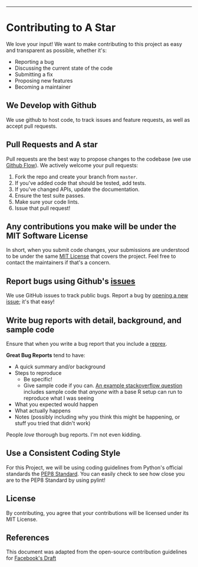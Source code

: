 
-----
# Contributing to A Star
We love your input! We want to make contributing to this project as easy and transparent as possible, whether it's:

- Reporting a bug
- Discussing the current state of the code
- Submitting a fix
- Proposing new features
- Becoming a maintainer

## We Develop with Github
We use github to host code, to track issues and feature requests, as well as accept pull requests.

## Pull Requests and A star
Pull requests are the best way to propose changes to the codebase (we use [Github Flow](https://guides.github.com/introduction/flow/index.html)). We actively welcome your pull requests:

1. Fork the repo and create your branch from `master`.
2. If you've added code that should be tested, add tests.
3. If you've changed APIs, update the documentation.
4. Ensure the test suite passes.
5. Make sure your code lints.
6. Issue that pull request!

## Any contributions you make will be under the MIT Software License
In short, when you submit code changes, your submissions are understood to be under the same [MIT License](http://choosealicense.com/licenses/mit/) that covers the project. Feel free to contact the maintainers if that's a concern.

## Report bugs using Github's [issues](https://github.com/ECE444-2021Fall/project1-education-pathways-group-8-the-red-flags/issues)
We use GitHub issues to track public bugs. Report a bug by [opening a new issue](); it's that easy!

## Write bug reports with detail, background, and sample code
Ensure that when you write a bug report that you include a [reprex](https://stackoverflow.com/help/minimal-reproducible-example). 

**Great Bug Reports** tend to have:

- A quick summary and/or background
- Steps to reproduce
  - Be specific!
  - Give sample code if you can. [An example stackoverflow question](http://stackoverflow.com/q/12488905/180626) includes sample code that *anyone* with a base R setup can run to reproduce what I was seeing
- What you expected would happen
- What actually happens
- Notes (possibly including why you think this might be happening, or stuff you tried that didn't work)

People *love* thorough bug reports. I'm not even kidding.

## Use a Consistent Coding Style
For this Project, we will be using coding guidelines from Python's official standards the [PEP8 Standard](https://www.python.org/dev/peps/pep-0008/). You can easily check to see how close you are to the PEP8 Standard by using pylint!


## License
By contributing, you agree that your contributions will be licensed under its MIT License.

## References
This document was adapted from the open-source contribution guidelines for [Facebook's Draft](https://github.com/facebook/draft-js/blob/a9316a723f9e918afde44dea68b5f9f39b7d9b00/CONTRIBUTING.md)
